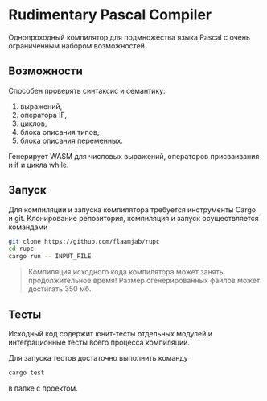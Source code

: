 # Rudimentary Pascal Compiler

Однопроходный компилятор для подмножества языка Pascal
с очень ограниченным набором возможностей.

## Возможности

Способен проверять синтаксис и семантику:
1. выражений,
2. оператора IF,
3. циклов,
4. блока описания типов,
5. блока описания переменных.

Генерирует WASM для числовых выражений,
операторов присваивания и if и цикла while.

## Запуск

Для компиляции и запуска компилятора требуется инструменты Cargo и git.
Клонирование репозитория, компиляция и запуск осуществляется командами
```sh
git clone https://github.com/flaamjab/rupc
cd rupc
cargo run -- INPUT_FILE
```

> Компиляция исходного кода компилятора может занять продолжительное время!
> Размер сгенерированных файлов может достигать 350 мб.

## Тесты

Исходный код содержит юнит-тесты отдельных модулей
и интеграционные тесты всего процесса компиляции.

Для запуска тестов достаточно выполнить команду

```sh
cargo test
```

в папке с проектом.
